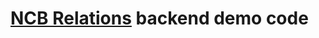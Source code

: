 # [NCB Relations](http://www.creditnet.ru/nkbrelation/report/?report.sharekey=tgsdesazrsnikjep&lang=en) backend demo code
